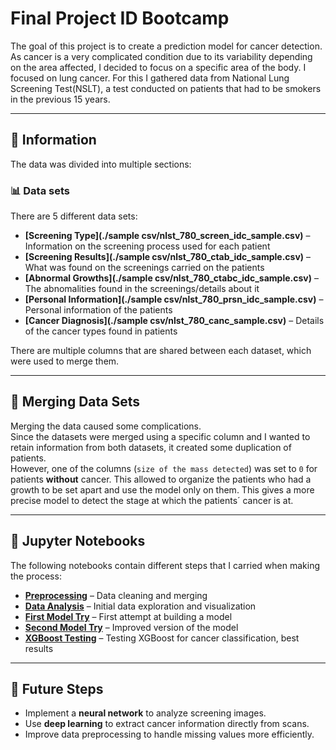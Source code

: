 # Final Project ID Bootcamp

The goal of this project is to create a prediction model for cancer detection.
As cancer is a very complicated condition due to its variability depending on the area affected, I decided to focus on a specific area of the body.
I focused on lung cancer. For this I gathered data from National Lung Screening Test(NSLT), a test conducted on patients that had to be smokers in the previous 15 years.

---

## 📝 Information 
The data was divided into multiple sections:

### 📊 Data sets
There are 5 different data sets:  
- **[Screening Type](./sample csv/nlst_780_screen_idc_sample.csv)** – Information on the screening process used for each patient  
- **[Screening Results](./sample csv/nlst_780_ctab_idc_sample.csv)** – What was found on the screenings carried on the patients  
- **[Abnormal Growths](./sample csv/nlst_780_ctabc_idc_sample.csv)** – The abnomalities found in the screenings/details about it    
- **[Personal Information](./sample csv/nlst_780_prsn_idc_sample.csv)** – Personal information of the patients   
- **[Cancer Diagnosis](./sample csv/nlst_780_canc_sample.csv)** – Details of the cancer types found in patients  

There are multiple columns that are shared between each dataset, which were used to merge them.

---

## 🔀 Merging Data Sets
Merging the data caused some complications.  
Since the datasets were merged using a specific column and I wanted to retain information from both datasets, it created some duplication of patients.  
However, one of the columns (`size of the mass detected`) was set to `0` for patients **without** cancer. This allowed to organize the patients who had a growth to be set apart and use the model only on them.
This gives a more precise model to detect the stage at which the patients´ cancer is at.  

---

## 📂 Jupyter Notebooks
The following notebooks contain different steps that I carried when making the process:

- **[Preprocessing](./PreProcess.ipynb)** – Data cleaning and merging
- **[Data Analysis](./Analisis.ipynb)** – Initial data exploration and visualization  
- **[First Model Try](./First%20try.ipynb)** – First attempt at building a model  
- **[Second Model Try](./Second%20try.ipynb)** – Improved version of the model  
- **[XGBoost Testing](./XGboost%20test.ipynb)** – Testing XGBoost for cancer classification, best results  

---

## 🚀 Future Steps
- Implement a **neural network** to analyze screening images.  
- Use **deep learning** to extract cancer information directly from scans.  
- Improve data preprocessing to handle missing values more efficiently. 

